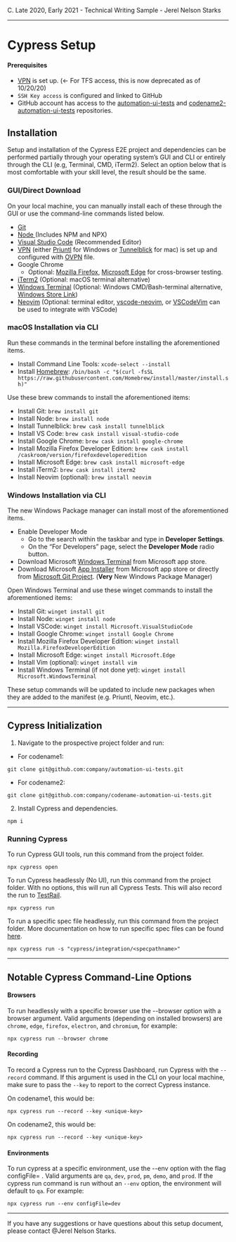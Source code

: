 C. Late 2020, Early 2021 - Technical Writing Sample - Jerel Nelson Starks

---
# Cypress Setup
#### Prerequisites
* [VPN]() is set up. (<- For TFS access, this is now deprecated as of 10/20/20)
* `SSH Key access` is configured and linked to GitHub
* GitHub account has access to the [automation-ui-tests]() and [codename2-automation-ui-tests]() repositories.

## Installation
Setup and installation of the Cypress E2E project and dependencies can be performed partially through your operating system’s GUI and CLI or entirely through the CLI (e.g, Terminal, CMD, iTerm2). Select an option below that is most comfortable with your skill level, the result should be the same.
### GUI/Direct Download
On your local machine, you can manually install each of these through the GUI or use the command-line commands listed below.
* [Git](https://git-scm.com/downloads)
* [Node ](https://nodejs.org/en/download/current/)(Includes NPM and NPX)
* [Visual Studio Code](https://code.visualstudio.com) (Recommended Editor)
* [VPN]() (either [Priuntl](https://client.pritunl.com/) for Windows or [Tunnelblick](https://tunnelblick.net/) for mac) is set up and configured with [OVPN]() file.
* Google Chrome
  * Optional: [Mozilla Firefox](https://www.mozilla.org/en-US/firefox/new/), [Microsoft Edge](https://www.microsoft.com/en-us/edge) for cross-browser testing.
* [iTerm2](https://iterm2.com/downloads.html) (Optional: macOS terminal alternative)
* [Windows Terminal](https://github.com/Microsoft/Terminal) (Optional: Windows CMD/Bash-terminal alternative, [Windows Store Link](https://apps.microsoft.com/detail/9n0dx20hk701?rtc=1&hl=en-us&gl=US))
* [Neovim](https://neovim.io) (Optional: terminal editor, [vscode-neovim](https://github.com/asvetliakov/vscode-neovim), or [VSCodeVim](https://github.com/VSCodeVim/Vim) can be used to integrate with VSCode)

### macOS Installation via CLI
Run these commands in the terminal before installing the aforementioned items.
* Install Command Line Tools: `xcode-select --install`
* Install [Homebrew](https://brew.sh/): `/bin/bash -c "$(curl -fsSL https://raw.githubusercontent.com/Homebrew/install/master/install.sh)"`

Use these brew commands to install the aforementioned items:
* Install Git: `brew install git`
* Install Node: `brew install node`
* Install Tunnelblick: `brew cask install tunnelblick`
* Install VS Code: `brew cask install visual-studio-code`
* Install Google Chrome: `brew cask install google-chrome`
* Install Mozilla Firefox Developer Edition: `brew cask install /caskroom/version/firefoxdeveloperedition`
* Install Microsoft Edge: `brew cask install microsoft-edge`
* Install iTerm2: `brew cask install iterm2`
* Install Neovim (optional): `brew install neovim`

### Windows Installation via CLI
The new Windows Package manager can install most of the aforementioned items.
* Enable Developer Mode 
  * Go to the search within the taskbar and type in **Developer Settings**.
  * On the “For Developers” page, select the **Developer Mode** radio button.
* Download Microsoft [Windows Terminal](https://www.microsoft.com/en-us/p/windows-terminal/9n0dx20hk701) from Microsoft app store.
* Download Microsoft [App Installer](https://www.microsoft.com/en-us/p/app-installer/9nblggh4nns1) from Microsoft app store or directly from [Microsoft Git Project](https://github.com/microsoft/winget-cli/releases). (**Very** New Windows Package Manager)

Open Windows Terminal and use these winget commands to install the aforementioned items:
* Install Git: `winget install git`
* Install Node: `winget install node`
* Install VSCode: `winget install Microsoft.VisualStudioCode`
* Install Google Chrome: `winget install Google Chrome`
* Install Mozilla Firefox Developer Edition: `winget install Mozilla.FirefoxDeveloperEdition`
* Install Microsoft Edge: `winget install Microsoft.Edge`
* Install Vim (optional): `winget install vim`
* Install Windows Terminal (if not done yet): `winget install Microsoft.WindowsTerminal`

These setup commands will be updated to include new packages when they are added to the manifest (e.g. Priuntl, Neovim, etc.).

---
## Cypress Initialization
1. Navigate to the prospective project folder and run:

- For codename1: 
```shell
git clone git@github.com:company/automation-ui-tests.git
```
* For codename2:
```shell
git clone git@github.com:company/codename-automation-ui-tests.git
```

2. Install Cypress and dependencies.
```shell
npm i
```

### Running Cypress
To run Cypress GUI tools, run this command from the project folder.
```shell
npx cypress open
```
To run Cypress headlessly (No UI), run this command from the project folder. With no options, this will run all Cypress Tests. This will also record the run to [TestRail]().
```shell
npx cypress run
```
To run a specific spec file headlessly, run this command from the project folder. More documentation on how to run specific spec files can be found [here]().
```shell
npx cypress run -s "cypress/integration/<specpathname>"
```   
---

## Notable Cypress Command-Line Options 
   
#### Browsers
To run headlessly with a specific browser use the --browser option with a browser argument. Valid arguments (depending on installed browsers) are `chrome`, `edge`, `firefox`, `electron`, and `chromium`, for example:
```shell
npx cypress run --browser chrome
```   


#### Recording
To record a Cypress run to the Cypress Dashboard, run Cypress with the `--record` command. If this argument is used in the CLI on your local machine, make sure to pass the `--key` to report to the correct Cypress instance.

On codename1, this would be:
```shell
npx cypress run --record --key <unique-key>
```
On codename2, this would be:
```shell
npx cypress run --record --key <unique-key>
```
   
#### Environments
   To run cypress at a specific environment, use the --env option with the flag configFile=<environment> . Valid arguments are `qa`, `dev`, `prod`, `pm`, `demo`, and `prod`. If the cypress run command is run without an `--env` option, the environment will default to `qa`. For example:
```shell
npx cypress run --env configFile=dev
```   

---
If you have any suggestions or have questions about this setup document, please contact @Jerel Nelson Starks.
